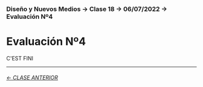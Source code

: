 ### Diseño y Nuevos Medios → Clase 18 → 06/07/2022 → Evaluación Nº4

# Evaluación Nº4

C'EST FINI


- - - - - - - 

###### [← CLASE ANTERIOR](https://github.com/profesorfaco/dno037-2022/tree/main/clase-17)

